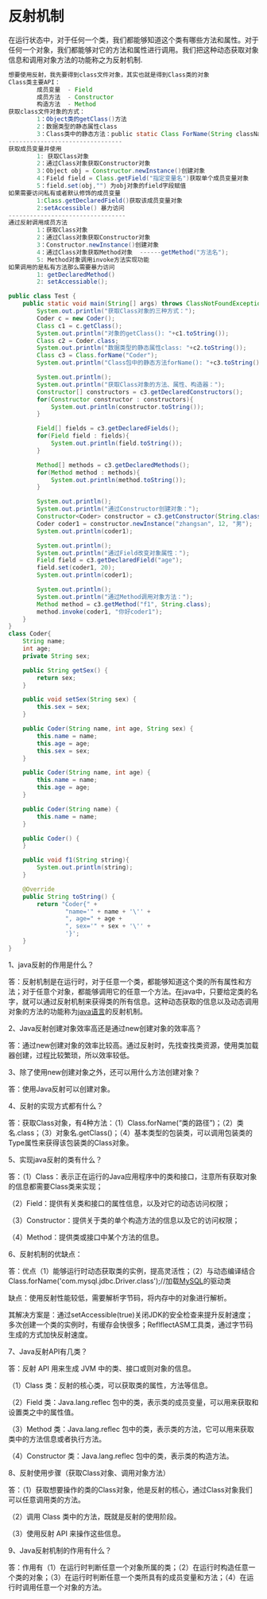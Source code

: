 # 反射机制

在运行状态中，对于任何一个类，我们都能够知道这个类有哪些方法和属性。对于任何一个对象，我们都能够对它的方法和属性进行调用。我们把这种动态获取对象信息和调用对象方法的功能称之为反射机制.

```java
想要使用反射，我先要得到class文件对象，其实也就是得到Class类的对象
Class类主要API：
        成员变量  - Field
        成员方法  - Constructor
        构造方法  - Method
获取class文件对象的方式：
        1：Object类的getClass()方法
        2：数据类型的静态属性class
        3：Class类中的静态方法：public static Class ForName(String className)
--------------------------------  
获取成员变量并使用
        1: 获取Class对象
        2：通过Class对象获取Constructor对象
        3：Object obj = Constructor.newInstance()创建对象
        4：Field field = Class.getField("指定变量名")获取单个成员变量对象
        5：field.set(obj,"") 为obj对象的field字段赋值
如果需要访问私有或者默认修饰的成员变量
        1:Class.getDeclaredField()获取该成员变量对象
        2:setAccessible() 暴力访问  
---------------------------------          
通过反射调用成员方法
        1：获取Class对象
        2：通过Class对象获取Constructor对象
        3：Constructor.newInstance()创建对象
        4：通过Class对象获取Method对象  ------getMethod("方法名");
        5: Method对象调用invoke方法实现功能
如果调用的是私有方法那么需要暴力访问
        1: getDeclaredMethod()
        2: setAccessiable();
```

```java
public class Test {
    public static void main(String[] args) throws ClassNotFoundException, NoSuchMethodException, IllegalAccessException, InvocationTargetException, InstantiationException, NoSuchFieldException {
        System.out.println("获取Class对象的三种方式：");
        Coder c = new Coder();
        Class c1 = c.getClass();
        System.out.println("对象的getClass(): "+c1.toString());
        Class c2 = Coder.class;
        System.out.println("数据类型的静态属性class: "+c2.toString());
        Class c3 = Class.forName("Coder");
        System.out.println("Class包中的静态方法forName(): "+c3.toString());

        System.out.println();
        System.out.println("获取Class对象的方法、属性、构造器：");
        Constructor[] constructors = c3.getDeclaredConstructors();
        for(Constructor constructor : constructors){
            System.out.println(constructor.toString());
        }

        Field[] fields = c3.getDeclaredFields();
        for(Field field : fields){
            System.out.println(field.toString());
        }

        Method[] methods = c3.getDeclaredMethods();
        for(Method method : methods){
            System.out.println(method.toString());
        }

        System.out.println();
        System.out.println("通过Constructor创建对象：");
        Constructor<Coder> constructor = c3.getConstructor(String.class, int.class, String.class);
        Coder coder1 = constructor.newInstance("zhangsan", 12, "男");
        System.out.println(coder1);

        System.out.println();
        System.out.println("通过Field改变对象属性：");
        Field field = c3.getDeclaredField("age");
        field.set(coder1, 20);
        System.out.println(coder1);

        System.out.println();
        System.out.println("通过Method调用对象方法：");
        Method method = c3.getMethod("f1", String.class);
        method.invoke(coder1, "你好coder1");
    }
}
class Coder{
    String name;
    int age;
    private String sex;

    public String getSex() {
        return sex;
    }

    public void setSex(String sex) {
        this.sex = sex;
    }

    public Coder(String name, int age, String sex) {
        this.name = name;
        this.age = age;
        this.sex = sex;
    }

    public Coder(String name, int age) {
        this.name = name;
        this.age = age;
    }

    public Coder(String name) {
        this.name = name;
    }

    public Coder() {
    }

    public void f1(String string){
        System.out.println(string);
    }

    @Override
    public String toString() {
        return "Coder{" +
                "name='" + name + '\'' +
                ", age=" + age +
                ", sex='" + sex + '\'' +
                '}';
    }
}
```

1、java反射的作用是什么？

答：反射机制是在运行时，对于任意一个类，都能够知道这个类的所有属性和方法；对于任意个对象，都能够调用它的任意一个方法。在java中，只要给定类的名字，就可以通过反射机制来获得类的所有信息。这种动态获取的信息以及动态调用对象的方法的功能称为[java语言](https://www.wkcto.com/)的反射机制。

2、Java反射创建对象效率高还是通过new创建对象的效率高？

答：通过new创建对象的效率比较高。通过反射时，先找查找类资源，使用类加载器创建，过程比较繁琐，所以效率较低。

3、除了使用new创建对象之外，还可以用什么方法创建对象？

答：使用Java反射可以创建对象。

4、反射的实现方式都有什么？

答：获取Class对象，有4种方法：（1）Class.forName(“类的路径”)；（2）类名.class；（3）对象名.getClass()；（4）基本类型的包装类，可以调用包装类的Type属性来获得该包装类的Class对象。

5、实现java反射的类有什么？

答：（1）Class：表示正在运行的Java应用程序中的类和接口，注意所有获取对象的信息都需要Class类来实现；

（2）Field：提供有关类和接口的属性信息，以及对它的动态访问权限；

（3）Constructor：提供关于类的单个构造方法的信息以及它的访问权限；

（4）Method：提供类或接口中某个方法的信息。

6、反射机制的优缺点：

答：优点（1）能够运行时动态获取类的实例，提高灵活性；（2）与动态编译结合Class.forName('com.mysql.jdbc.Driver.class');//加载[MySQL](https://www.wkcto.com/courses/mysql.html)的驱动类

缺点：使用反射性能较低，需要解析字节码，将内存中的对象进行解析。

其解决方案是：通过setAccessible(true)关闭JDK的安全检查来提升反射速度；多次创建一个类的实例时，有缓存会快很多；ReflflectASM工具类，通过字节码生成的方式加快反射速度。

7、Java反射API有几类？

答：反射 API 用来生成 JVM 中的类、接口或则对象的信息。

（1）Class 类：反射的核心类，可以获取类的属性，方法等信息。

（2）Field 类：Java.lang.reflec 包中的类，表示类的成员变量，可以用来获取和设置类之中的属性值。

（3）Method 类：Java.lang.reflec 包中的类，表示类的方法，它可以用来获取类中的方法信息或者执行方法。

（4）Constructor 类：Java.lang.reflec 包中的类，表示类的构造方法。

8、反射使用步骤（获取Class对象、调用对象方法）

答：（1）获取想要操作的类的Class对象，他是反射的核心，通过Class对象我们可以任意调用类的方法。

（2）调用 Class 类中的方法，既就是反射的使用阶段。

（3）使用反射 API 来操作这些信息。

9、Java反射机制的作用有什么？

答：作用有（1）在运行时判断任意一个对象所属的类；（2）在运行时构造任意一个类的对象；（3）在运行时判断任意一个类所具有的成员变量和方法；（4）在运行时调用任意一个对象的方法。